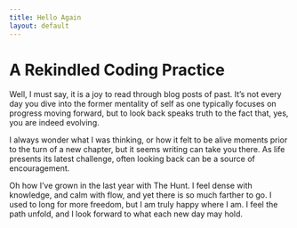 ```yaml
---
title: Hello Again
layout: default
---
```


# A Rekindled Coding Practice 


Well, I must say, it is a joy to read through blog posts of past. It’s not every day you dive into the former mentality of self as one typically focuses on progress moving forward, but to look back speaks truth to the fact that, yes, you are indeed evolving.

I always wonder what I was thinking, or how it felt to be alive moments prior to the turn of a new chapter, but it seems writing can take you there. As life presents its latest challenge, often looking back can be a source of encouragement.

Oh how I’ve grown in the last year with The Hunt. I feel dense with knowledge, and calm with flow, and yet there is so much farther to go. I used to long for more freedom, but I am truly happy where I am. I feel the path unfold, and I look forward to what each new day may hold.
